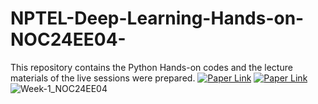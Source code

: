 # NPTEL-Deep-Learning-Hands-on-NOC24EE04-
This repository contains the Python Hands-on codes and the lecture materials of the live sessions were prepared.
[![Paper Link](https://img.shields.io/badge/Course-website-red)](https://onlinecourses.nptel.ac.in/noc24_ee04/preview)
[![Paper Link](https://img.shields.io/badge/Tutorial-sessions-blue)](https://youtube.com/playlist?list=PL59Tdt2wECDixnx_RXiqI4Q0X2n2jtrlU&si=pDOhUnP-jG_558vK)
![Week-1_NOC24EE04](https://github.com/user-attachments/assets/6f5fd579-7299-4209-8519-868ba7dd1703)


